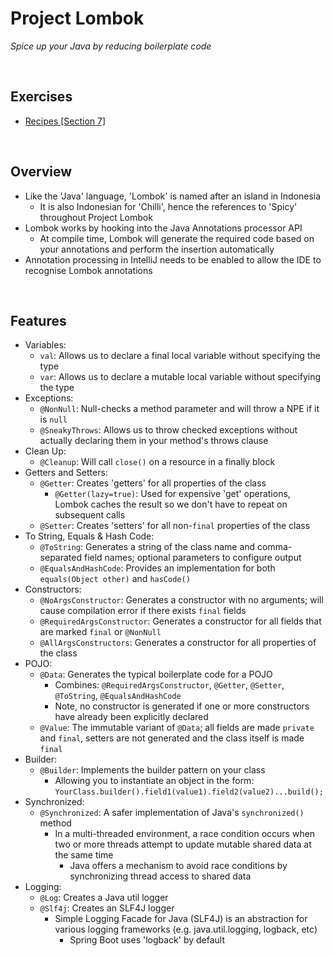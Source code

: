 # Project Lombok
*Spice up your Java by reducing boilerplate code*

<br>

## Exercises
* [Recipes [Section 7]](../07-spring-mvc-web-dev/exercises/recipes)

<br>

## Overview
* Like the 'Java' language, 'Lombok' is named after an island in Indonesia
    * It is also Indonesian for 'Chilli', hence the references to 'Spicy' throughout Project Lombok
* Lombok works by hooking into the Java Annotations processor API
    * At compile time, Lombok will generate the required code based on your annotations and perform the insertion automatically
* Annotation processing in IntelliJ needs to be enabled to allow the IDE to recognise Lombok annotations

<br>

## Features
* Variables:
    * `val`: Allows us to declare a final local variable without specifying the type
    * `var`: Allows us to declare a mutable local variable without specifying the type
* Exceptions:
    * `@NonNull`: Null-checks a method parameter and will throw a NPE if it is `null`
    * `@SneakyThrows`: Allows us to throw checked exceptions without actually declaring them in your method's throws clause
* Clean Up:
    * `@Cleanup`: Will call `close()` on a resource in a finally block
* Getters and Setters:
    * `@Getter`: Creates 'getters' for all properties of the class
        * `@Getter(lazy=true)`: Used for expensive 'get' operations, Lombok caches the result so we don't have to repeat on subsequent calls
    * `@Setter`: Creates 'setters' for all non-`final` properties of the class
* To String, Equals & Hash Code:
    * `@ToString`: Generates a string of the class name and comma-separated field names; optional parameters to configure output
    * `@EqualsAndHashCode`: Provides an implementation for both `equals(Object other)` and `hasCode()`
* Constructors:
    * `@NoArgsConstructor`: Generates a constructor with no arguments; will cause compilation error if there exists `final` fields
    * `@RequiredArgsConstructor`: Generates a constructor for all fields that are marked `final` or `@NonNull`
    * `@AllArgsConstructors`: Generates a constructor for all properties of the class
* POJO:
    * `@Data`: Generates the typical boilerplate code for a POJO
        * Combines: `@RequiredArgsConstructor`, `@Getter`, `@Setter`, `@ToString`, `@EqualsAndHashCode`
        * Note, no constructor is generated if one or more constructors have already been explicitly declared
    * `@Value`: The immutable variant of `@Data`; all fields are made `private` and `final`, setters are not generated and the class itself is made `final`
* Builder:
    * `@Builder`: Implements the builder pattern on your class
        * Allowing you to instantiate an object in the form: `YourClass.builder().field1(value1).field2(value2)...build();`
* Synchronized:
    * `@Synchronized`: A safer implementation of Java's `synchronized()` method
        * In a multi-threaded environment, a race condition occurs when two or more threads attempt to update mutable shared data at the same time
            * Java offers a mechanism to avoid race conditions by synchronizing thread access to shared data
* Logging:
    * `@Log`: Creates a Java util logger
    * `@Slf4j`: Creates an SLF4J logger
        * Simple Logging Facade for Java (SLF4J) is an abstraction for various logging frameworks (e.g. java.util.logging, logback, etc)
            * Spring Boot uses 'logback' by default